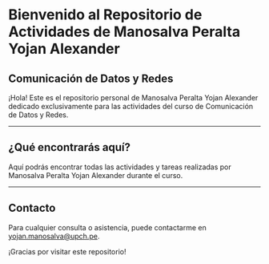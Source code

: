 # **Bienvenido al Repositorio de Actividades de Manosalva Peralta Yojan Alexander**

## **Comunicación de Datos y Redes**

¡Hola! Este es el repositorio personal de Manosalva Peralta Yojan Alexander dedicado exclusivamente para las actividades del curso de Comunicación de Datos y Redes.

---

## **¿Qué encontrarás aquí?**

Aquí podrás encontrar todas las actividades y tareas realizadas por Manosalva Peralta Yojan Alexander durante el curso.

---

## **Contacto**

Para cualquier consulta o asistencia, puede contactarme en [yojan.manosalva@upch.pe](yojan.manosalvaupch.pe).

¡Gracias por visitar este repositorio!
